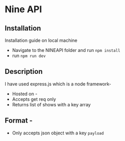 # Nine API

## Installation

Installation guide on local machine

- Navigate to the NINEAPI folder and run `npm install`
- run `npm run dev`

## Description

I have used express.js which is a node framework-

- Hosted on -
- Accepts get req only
- Returns list of shows with a key array

## Format -

- Only accepts json object with a key `payload`
